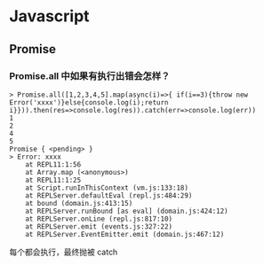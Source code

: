# Javascript

## Promise

### Promise.all 中如果有执行出错会怎样？

    > Promise.all([1,2,3,4,5].map(async(i)=>{ if(i==3){throw new Error('xxxx')}else{console.log(i);return i}})).then(res=>console.log(res)).catch(err=>console.log(err))
    1
    2
    4
    5
    Promise { <pending> }
    > Error: xxxx
        at REPL11:1:56
        at Array.map (<anonymous>)
        at REPL11:1:25
        at Script.runInThisContext (vm.js:133:18)
        at REPLServer.defaultEval (repl.js:484:29)
        at bound (domain.js:413:15)
        at REPLServer.runBound [as eval] (domain.js:424:12)
        at REPLServer.onLine (repl.js:817:10)
        at REPLServer.emit (events.js:327:22)
        at REPLServer.EventEmitter.emit (domain.js:467:12)

每个都会执行，最终抛被 catch